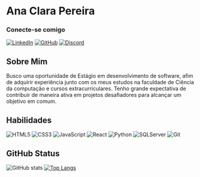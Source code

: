 # Ana Clara Pereira

### Conecte-se comigo
[![LinkedIn](https://img.shields.io/badge/LinkedIn-000?style=for-the-badge&logo=linkedin&logoColor=0E76A8)](https://www.linkedin.com/in/ana-clara-silva-b05b851bb/)
[![GitHub](https://img.shields.io/badge/GitHub-000?style=for-the-badge&logo=GitHub)](https://www.github.com/Anaaclra/)
[![Discord](https://img.shields.io/badge/Discord-000?style=for-the-badge&logo=discord)](https://www.discord.com/in/anaaaaa1312/)

## Sobre Mim
Busco uma oportunidade de Estágio em desenvolvimento de software, afim de adquirir experiência junto com os meus estudos na faculdade de Ciência da computação e cursos extracurriculares. Tenho grande expectativa de contribuir de maneira ativa em projetos desafiadores para alcançar um objetivo em comum.

## Habilidades
![HTML5](https://img.shields.io/badge/HTML5-000?style=for-the-badge&logo=html5)
![CSS3](https://img.shields.io/badge/CSS3-000?style=for-the-badge&logo=css3&logoColor=264CE4)
![JavaScript](https://img.shields.io/badge/JavaScript-000?style=for-the-badge&logo=javascript)
![React](https://img.shields.io/badge/React-000?style=for-the-badge&logo=react)
![Python](https://img.shields.io/badge/Python-000?style=for-the-badge&logo=python)
![SQLServer](https://img.shields.io/badge/Microsoft_SQL_Server-000?style=for-the-badge&logo=microsoft-sql-server)
![Git](https://img.shields.io/badge/git-000?style=for-the-badge&logo=git&logoColor=C3002F)


## GitHub Status
![GitHub stats](https://github-readme-stats.vercel.app/api?username=Anaaclra&show_icons=true&theme=onedark)
[![Top Langs](https://github-readme-stats.vercel.app/api/top-langs/?username=Anaaclra&theme=onedark)](https://github.com/Anaaclra/github-readme-stats)

